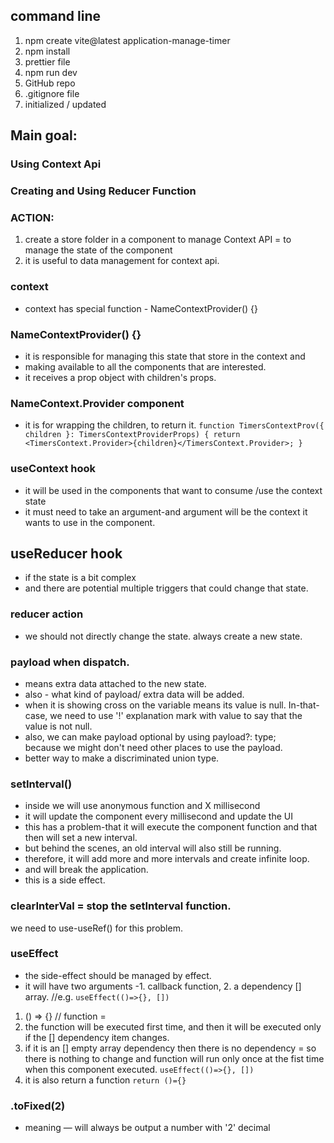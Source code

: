 ## command line
1. npm create vite@latest application-manage-timer
2. npm install
3. prettier file
4. npm run dev
5. GitHub repo
6. .gitignore file
7. initialized / updated 


## Main goal: 
### Using Context Api
### Creating and Using Reducer Function 

### ACTION: 
1. create a store folder in a component to manage Context API = to manage the state of the component 
2. it is useful to data management for context api.

### context 
- context has special function - NameContextProvider() {}

### NameContextProvider() {} 
- it is responsible for managing this state that store in the context and 
- making available to all the components that are interested. 
- it receives a prop object with children's props. 

### NameContext.Provider component
- it is for wrapping the children, to return it.
  `function TimersContextProv({ children }: TimersContextProviderProps) {
  return <TimersContext.Provider>{children}</TimersContext.Provider>;
  }`

### useContext hook 
- it will be used in the components that want to consume /use the context state 
- it must need to take an argument-and argument will be the context it wants to use in the component. 

## useReducer hook 
- if the state is a bit complex 
- and there are potential multiple triggers that could change that state.

### reducer action 
- we should not directly change the state.  always create a new state. 

### payload when dispatch. 
- means extra data attached to the new state. 
- also - what kind of payload/ extra data will be added. 
- when it is showing cross on the variable means its value is null. In-that-case, we need to use '!' 
explanation mark with value to say that the value is not null. 
- also, we can make payload optional by using payload?: type;  
because we might don't need other places to use the payload. 
- better way to make a discriminated union type. 



### setInterval()
- inside we will use anonymous function and X millisecond 
- it will update the component every millisecond and update the UI
- this has a problem-that it will execute the component function and that then will set a new interval. 
- but behind the scenes, an old interval will also still be running. 
- therefore, it will add more and more intervals and create infinite loop. 
- and will break the application. 
- this is a side effect. 

### clearInterVal = stop the setInterval function. 
we need to use-useRef() for this problem. 


### useEffect 
- the side-effect should be managed by effect. 
- it will have two arguments -1. callback function, 2. a dependency [] array. //e.g. `useEffect(()=>{}, [])`
1. () => {}  // function = 
2. the function will be executed first time, and then it will be executed only if the [] dependency item changes. 
3. if it is an [] empty array dependency then there is no dependency = so there is nothing to change and 
function will run only once at the fist time when this component executed. 
`useEffect(()=>{}, [])`
4. it is also return a function `return ()={}`



### .toFixed(2) 
- meaning — will always be output a number with '2' decimal 